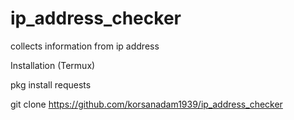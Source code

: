 # ip_address_checker

collects information from ip address


Installation (Termux)


pkg install requests

git clone https://github.com/korsanadam1939/ip_address_checker
